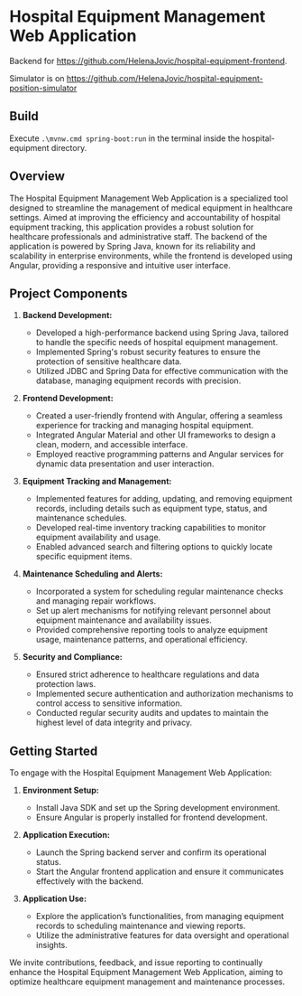 # Hospital Equipment Management Web Application
Backend for https://github.com/HelenaJovic/hospital-equipment-frontend. 

Simulator is on https://github.com/HelenaJovic/hospital-equipment-position-simulator

## Build

Execute `.\mvnw.cmd spring-boot:run` in the terminal inside the hospital-equipment directory.


## Overview

The Hospital Equipment Management Web Application is a specialized tool designed to streamline the management of medical equipment in healthcare settings. Aimed at improving the efficiency and accountability of hospital equipment tracking, this application provides a robust solution for healthcare professionals and administrative staff. The backend of the application is powered by Spring Java, known for its reliability and scalability in enterprise environments, while the frontend is developed using Angular, providing a responsive and intuitive user interface.

## Project Components

1. **Backend Development:**
   - Developed a high-performance backend using Spring Java, tailored to handle the specific needs of hospital equipment management.
   - Implemented Spring's robust security features to ensure the protection of sensitive healthcare data.
   - Utilized JDBC and Spring Data for effective communication with the database, managing equipment records with precision.

2. **Frontend Development:**
   - Created a user-friendly frontend with Angular, offering a seamless experience for tracking and managing hospital equipment.
   - Integrated Angular Material and other UI frameworks to design a clean, modern, and accessible interface.
   - Employed reactive programming patterns and Angular services for dynamic data presentation and user interaction.

3. **Equipment Tracking and Management:**
   - Implemented features for adding, updating, and removing equipment records, including details such as equipment type, status, and maintenance schedules.
   - Developed real-time inventory tracking capabilities to monitor equipment availability and usage.
   - Enabled advanced search and filtering options to quickly locate specific equipment items.

4. **Maintenance Scheduling and Alerts:**
   - Incorporated a system for scheduling regular maintenance checks and managing repair workflows.
   - Set up alert mechanisms for notifying relevant personnel about equipment maintenance and availability issues.
   - Provided comprehensive reporting tools to analyze equipment usage, maintenance patterns, and operational efficiency.

5. **Security and Compliance:**
   - Ensured strict adherence to healthcare regulations and data protection laws.
   - Implemented secure authentication and authorization mechanisms to control access to sensitive information.
   - Conducted regular security audits and updates to maintain the highest level of data integrity and privacy.

## Getting Started

To engage with the Hospital Equipment Management Web Application:

1. **Environment Setup:**
   - Install Java SDK and set up the Spring development environment.
   - Ensure Angular is properly installed for frontend development.

2. **Application Execution:**
   - Launch the Spring backend server and confirm its operational status.
   - Start the Angular frontend application and ensure it communicates effectively with the backend.

3. **Application Use:**
   - Explore the application’s functionalities, from managing equipment records to scheduling maintenance and viewing reports.
   - Utilize the administrative features for data oversight and operational insights.

We invite contributions, feedback, and issue reporting to continually enhance the Hospital Equipment Management Web Application, aiming to optimize healthcare equipment management and maintenance processes.
